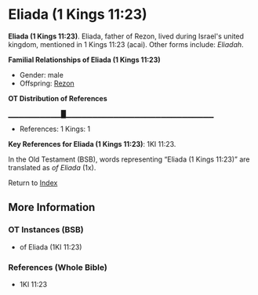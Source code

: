 # Eliada (1 Kings 11:23)
**Eliada (1 Kings 11:23)**. 
Eliada, father of Rezon, lived during Israel's united kingdom, mentioned in 1 Kings 11:23 (acai). 
Other forms include: 
*Eliadah*. 




**Familial Relationships of Eliada (1 Kings 11:23)**


* Gender: male
* Offspring: [Rezon](Rezon.md)


**OT Distribution of References**

▁▁▁▁▁▁▁▁▁▁█▁▁▁▁▁▁▁▁▁▁▁▁▁▁▁▁▁▁▁▁▁▁▁▁▁▁▁▁
* References: 1 Kings: 1



**Key References for Eliada (1 Kings 11:23)**: 
1KI 11:23. 


In the Old Testament (BSB), words representing “Eliada (1 Kings 11:23)” are translated as 
*of Eliada* (1x). 




Return to [Index](00-Index.md)

## More Information

### OT Instances (BSB)

* of Eliada (1KI 11:23)



### References (Whole Bible)

* 1KI 11:23



